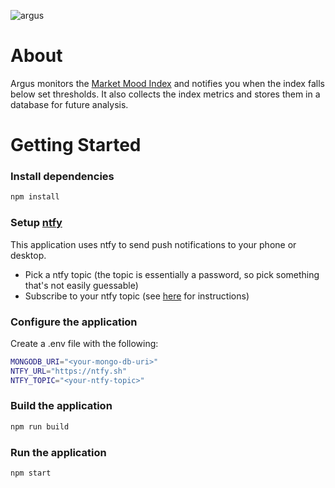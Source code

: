 ![argus](https://github.com/mituldavid/argus/assets/49085834/4789626e-d771-4679-b956-4ae014b51a75)

# About

Argus monitors the [Market Mood Index](https://www.tickertape.in/market-mood-index) and notifies you
when the index falls below set thresholds. It also collects the index metrics and stores them in a database for future analysis.

# Getting Started

### Install dependencies

```bash
npm install

```

### Setup [ntfy](https://ntfy.sh)

This application uses ntfy to send push notifications to your phone or desktop.

- Pick a ntfy topic (the topic is essentially a password, so pick something that's not easily
  guessable)
- Subscribe to your ntfy topic (see [here](https://docs.ntfy.sh/#step-1-get-the-app) for
  instructions)

### Configure the application

Create a .env file with the following:

```bash
MONGODB_URI="<your-mongo-db-uri>"
NTFY_URL="https://ntfy.sh"
NTFY_TOPIC="<your-ntfy-topic>"
```

### Build the application

```bash
npm run build

```

### Run the application

```bash
npm start

```

